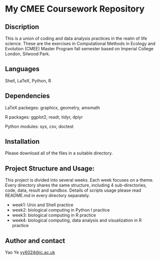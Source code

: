 # My CMEE Coursework Repository

## Discription
This is a union of coding and data analysis practices in the realm of life science. These are the exercises in Computational Methods in Ecology and Evolution (CMEE) Master Program fall semester based on Imperial College London, Silwood Park.

## Languages
Shell, LaTeX, Python, R

## Dependencies
LaTeX packeges: graphicx, geometry, amsmath


R packages: ggplot2, readr, tidyr, dplyr


Python modules: sys, csv, doctest

## Installation
Please download all of the files in a suitable directory.

## Project Structure and Usage: 
This project is divided into several weeks. Each week focuses on a theme. Every directory shares the same structure, including 4 sub-directories, code, data, result and sandbox. Details of scripts usage please read README.md in every directory separately.
- week1: Unix and Shell practice
- week2: biological computing in Python I practice
- week3: biological computing in R practice 
- week4: biological computing, data analysis and visualization in R practice

## Author and contact
Yao Ye   yy6024@ic.ac.uk
